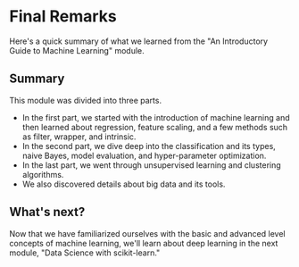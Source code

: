 # Final Remarks

Here's a quick summary of what we learned from the "An Introductory Guide to Machine Learning" module.

## Summary

This module was divided into three parts.

- In the first part, we started with the introduction of machine learning and then learned about regression, feature scaling, and a few methods such as filter, wrapper, and intrinsic.
- In the second part, we dive deep into the classification and its types, naive Bayes, model evaluation, and hyper-parameter optimization.
- In the last part, we went through unsupervised learning and clustering algorithms.
- We also discovered details about big data and its tools.

## What's next?

Now that we have familiarized ourselves with the basic and advanced level concepts of machine learning, we'll learn about deep learning in the next module, "Data Science with scikit-learn."
